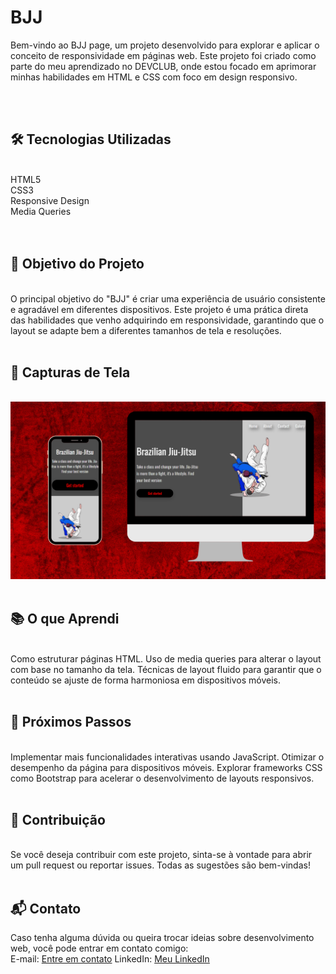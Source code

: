 <h1>BJJ</h1>

<p>Bem-vindo ao BJJ page, um projeto desenvolvido para explorar e aplicar o conceito de responsividade em páginas web. Este projeto foi criado como parte do meu aprendizado no DEVCLUB, onde estou focado em aprimorar minhas habilidades em HTML e CSS com foco em design responsivo.</p>
<br>
<br>
<h2>🛠️ Tecnologias Utilizadas</h2>
<br>
HTML5 <br>
CSS3 <br>
Responsive Design <br>
Media Queries <br>
<br>
<br>
<h2>🌟 Objetivo do Projeto</h2> 
<br>
O principal objetivo do "BJJ" é criar uma experiência de usuário consistente e agradável em diferentes dispositivos. Este projeto é uma prática direta das habilidades que venho adquirindo em responsividade, garantindo que o layout se adapte bem a diferentes tamanhos de tela e resoluções.
<br>
<br>
<h2>📸 Capturas de Tela</h2>
<br>
<img src="https://github.com/Brun0Keys/BJJ-Page/blob/main/img/we%20care%20(1).png?raw=true">
<br>
<br>
<h2>📚 O que Aprendi</h2>
<br>
Como estruturar páginas HTML. Uso de media queries para alterar o layout com base no tamanho da tela.
Técnicas de layout fluido para garantir que o conteúdo se ajuste de forma harmoniosa em dispositivos móveis.
<br>
<br>
<h2>🚀 Próximos Passos</h2>
<br>
Implementar mais funcionalidades interativas usando JavaScript.
Otimizar o desempenho da página para dispositivos móveis.
Explorar frameworks CSS como Bootstrap para acelerar o desenvolvimento de layouts responsivos.
<br>
<br>
<h2>🤝 Contribuição</h2>
<br>
Se você deseja contribuir com este projeto, sinta-se à vontade para abrir um pull request ou reportar issues. Todas as sugestões são bem-vindas!
<br>
<br>
<h2>📬 Contato</h2>
Caso tenha alguma dúvida ou queira trocar ideias sobre desenvolvimento web, você pode entrar em contato comigo:
<br>
E-mail: <a href="chavesquimico@gmail.com">Entre em contato</a>
LinkedIn: <a href="www.linkedin.com/in/
bruno-lima-600288228" target="_blank">Meu LinkedIn</a>
